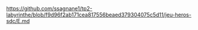 https://github.com/ssagnane1/tp2-labyrinthe/blob/f9d96f2ab171cea817556beaed379304075c5d11/jeu-heros-sdc/E.md
